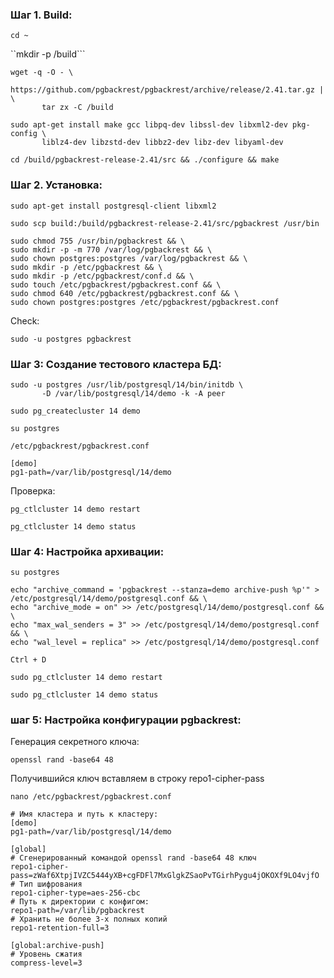 ### Шаг 1. Build:

``cd ~``

``mkdir -p /build```

```
wget -q -O - \
       https://github.com/pgbackrest/pgbackrest/archive/release/2.41.tar.gz | \
       tar zx -C /build
```

```
sudo apt-get install make gcc libpq-dev libssl-dev libxml2-dev pkg-config \
       liblz4-dev libzstd-dev libbz2-dev libz-dev libyaml-dev
```

``cd /build/pgbackrest-release-2.41/src && ./configure && make``

### Шаг 2. Установка:

``sudo apt-get install postgresql-client libxml2``

``sudo scp build:/build/pgbackrest-release-2.41/src/pgbackrest /usr/bin``

```
sudo chmod 755 /usr/bin/pgbackrest && \
sudo mkdir -p -m 770 /var/log/pgbackrest && \
sudo chown postgres:postgres /var/log/pgbackrest && \
sudo mkdir -p /etc/pgbackrest && \
sudo mkdir -p /etc/pgbackrest/conf.d && \
sudo touch /etc/pgbackrest/pgbackrest.conf && \
sudo chmod 640 /etc/pgbackrest/pgbackrest.conf && \
sudo chown postgres:postgres /etc/pgbackrest/pgbackrest.conf
```

Check:

``sudo -u postgres pgbackrest``

### Шаг 3: Создание тестового кластера БД:

```
sudo -u postgres /usr/lib/postgresql/14/bin/initdb \
       -D /var/lib/postgresql/14/demo -k -A peer
```

``sudo pg_createcluster 14 demo``

``su postgres``

``/etc/pgbackrest/pgbackrest.conf``

```
[demo]
pg1-path=/var/lib/postgresql/14/demo
```

Проверка:

``pg_ctlcluster 14 demo restart``

``pg_ctlcluster 14 demo status``

### Шаг 4: Настройка архивации:

``su postgres``

```
echo "archive_command = 'pgbackrest --stanza=demo archive-push %p'" > /etc/postgresql/14/demo/postgresql.conf && \
echo "archive_mode = on" >> /etc/postgresql/14/demo/postgresql.conf && \
echo "max_wal_senders = 3" >> /etc/postgresql/14/demo/postgresql.conf && \
echo "wal_level = replica" >> /etc/postgresql/14/demo/postgresql.conf
```

``Ctrl + D``

``sudo pg_ctlcluster 14 demo restart``

``sudo pg_ctlcluster 14 demo status``

### шаг 5: Настройка конфигурации pgbackrest:

Генерация секретного ключа:

``openssl rand -base64 48``

Получившийся ключ вставляем в строку repo1-cipher-pass

``nano /etc/pgbackrest/pgbackrest.conf``

```
# Имя кластера и путь к кластеру:
[demo]
pg1-path=/var/lib/postgresql/14/demo

[global]
# Сгенерированный командой openssl rand -base64 48 ключ
repo1-cipher-pass=zWaf6XtpjIVZC5444yXB+cgFDFl7MxGlgkZSaoPvTGirhPygu4jOKOXf9LO4vjfO
# Тип шифрования
repo1-cipher-type=aes-256-cbc
# Путь к директории с конфигом:
repo1-path=/var/lib/pgbackrest
# Хранить не более 3-х полных копий
repo1-retention-full=3

[global:archive-push]
# Уровень сжатия
compress-level=3
```
